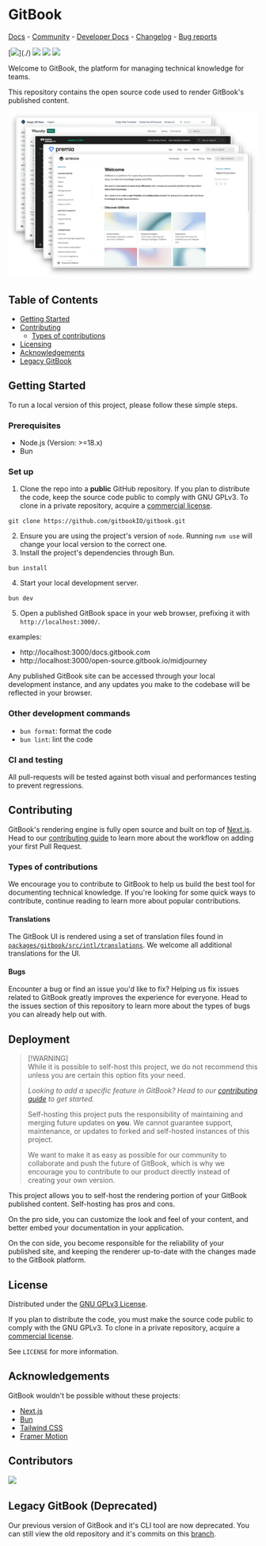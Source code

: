 # GitBook

[Docs](https://docs.gitbook.com/) - [Community](https://github.com/GitbookIO/community) - [Developer Docs](https://developer.gitbook.com/) - [Changelog](https://changelog.gitbook.com/) - [Bug reports](https://github.com/GitbookIO/gitbook/issues/new?assignees=\&labels=bug\&template=bug\_report.md)

&#x20;[![](https://img.shields.io/badge/Open\_Source-%E2%9D%A4%EF%B8%8F-FDA599?)](./) [![](https://img.shields.io/badge/License-GNU\_GPLv3-F4E28D)](LICENSE/) [![](https://img.shields.io/github/contributors/gitbookIO/gitbook)](.github/contributing.md) [![](https://img.shields.io/github/issues/gitbookIO/gitbook)](https://github.com/gitbookIO/gitbook/issues)

Welcome to GitBook, the platform for managing technical knowledge for teams.

This repository contains the open source code used to render GitBook's published content.

<div align="center">

<img src=".gitbook/assets/published-site.png" alt="GitBook Open Published Site">

</div>

## Table of Contents

* [Getting Started](./#getting-started)
* [Contributing](./#contributing)
  * [Types of contributions](./#types-of-contributions)
* [Licensing](./#license)
* [Acknowledgements](./#acknowledgements)
* [Legacy GitBook](./#legacy-gitbook-deprecated)

## Getting Started

To run a local version of this project, please follow these simple steps.

### Prerequisites

* Node.js (Version: >=18.x)
* Bun

### Set up

1. Clone the repo into a **public** GitHub repository. If you plan to distribute the code, keep the source code public to comply with GNU GPLv3. To clone in a private repository, acquire a [commercial license](https://www.gitbook.com/pricing).

```
git clone https://github.com/gitbookIO/gitbook.git
```

2. Ensure you are using the project's version of `node`. Running `nvm use` will change your local version to the correct one.
3. Install the project's dependencies through Bun.

```
bun install
```

4. Start your local development server.

```
bun dev
```

5. Open a published GitBook space in your web browser, prefixing it with `http://localhost:3000/`.

examples:

* http://localhost:3000/docs.gitbook.com
* http://localhost:3000/open-source.gitbook.io/midjourney

Any published GitBook site can be accessed through your local development instance, and any updates you make to the codebase will be reflected in your browser.

### Other development commands

* `bun format`: format the code
* `bun lint`: lint the code

### CI and testing

All pull-requests will be tested against both visual and performances testing to prevent regressions.

## Contributing

GitBook's rendering engine is fully open source and built on top of [Next.js](https://nextjs.org/). Head to our [contributing guide](https://github.com/GitbookIO/gitbook/blob/main/.github/CONTRIBUTING.md) to learn more about the workflow on adding your first Pull Request.

### Types of contributions

We encourage you to contribute to GitBook to help us build the best tool for documenting technical knowledge. If you're looking for some quick ways to contribute, continue reading to learn more about popular contributions.

#### Translations

The GitBook UI is rendered using a set of translation files found in [`packages/gitbook/src/intl/translations`](packages/gitbook/src/intl/translations/). We welcome all additional translations for the UI.

#### Bugs

Encounter a bug or find an issue you'd like to fix? Helping us fix issues related to GitBook greatly improves the experience for everyone. Head to the issues section of this repository to learn more about the types of bugs you can already help out with.

## Deployment

> \[!WARNING]\
> While it is possible to self-host this project, we do not recommend this unless you are certain this option fits your need.
>
> _Looking to add a specific feature in GitBook? Head to our_ [_contributing guide_](https://github.com/GitbookIO/gitbook/blob/main/.github/CONTRIBUTING.md) _to get started._
>
> Self-hosting this project puts the responsibility of maintaining and merging future updates on **you**. We cannot guarantee support, maintenance, or updates to forked and self-hosted instances of this project.
>
> We want to make it as easy as possible for our community to collaborate and push the future of GitBook, which is why we encourage you to contribute to our product directly instead of creating your own version.

This project allows you to self-host the rendering portion of your GitBook published content. Self-hosting has pros and cons.

On the pro side, you can customize the look and feel of your content, and better embed your documentation in your application.

On the con side, you become responsible for the reliability of your published site, and keeping the renderer up-to-date with the changes made to the GitBook platform.

## License

Distributed under the [GNU GPLv3 License](https://github.com/GitBookIO/gitbook/blob/main/LICENSE).

If you plan to distribute the code, you must make the source code public to comply with the GNU GPLv3. To clone in a private repository, acquire a [commercial license](https://www.gitbook.com/pricing).

See `LICENSE` for more information.

## Acknowledgements

GitBook wouldn't be possible without these projects:

* [Next.js](https://nextjs.org/)
* [Bun](https://bun.sh/)
* [Tailwind CSS](https://tailwindcss.com/)
* [Framer Motion](https://www.npmjs.com/package/framer-motion)

## Contributors

[![](https://contrib.rocks/image?repo=gitbookIO/gitbook)](https://github.com/gitbookIO/gitbook/graphs/contributors)

## Legacy GitBook (Deprecated)

Our previous version of GitBook and it's CLI tool are now deprecated. You can still view the old repository and it's commits on this [branch](https://github.com/GitbookIO/gitbook/tree/legacy).
